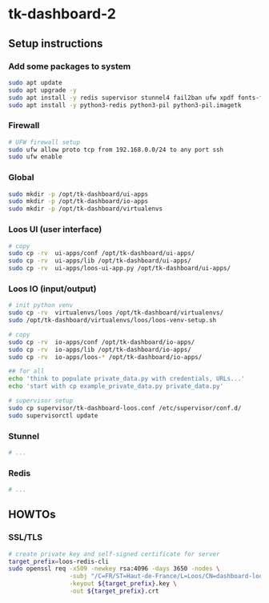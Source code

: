 # tk-dashboard-2


## Setup instructions

### Add some packages to system

```bash
sudo apt update
sudo apt upgrade -y
sudo apt install -y redis supervisor stunnel4 fail2ban ufw xpdf fonts-freefont-ttf fonts-noto-core
sudo apt install -y python3-redis python3-pil python3-pil.imagetk
```

### Firewall 

```bash
# UFW firewall setup
sudo ufw allow proto tcp from 192.168.0.0/24 to any port ssh
sudo ufw enable
```

### Global

```bash
sudo mkdir -p /opt/tk-dashboard/ui-apps
sudo mkdir -p /opt/tk-dashboard/io-apps
sudo mkdir -p /opt/tk-dashboard/virtualenvs
```

### Loos UI (user interface)

```bash
# copy
sudo cp -rv  ui-apps/conf /opt/tk-dashboard/ui-apps/
sudo cp -rv  ui-apps/lib /opt/tk-dashboard/ui-apps/
sudo cp -rv  ui-apps/loos-ui-app.py /opt/tk-dashboard/ui-apps/
```

### Loos IO (input/output)

```bash
# init python venv
sudo cp -rv  virtualenvs/loos /opt/tk-dashboard/virtualenvs/
sudo /opt/tk-dashboard/virtualenvs/loos/loos-venv-setup.sh

# copy
sudo cp -rv  io-apps/conf /opt/tk-dashboard/io-apps/
sudo cp -rv  io-apps/lib /opt/tk-dashboard/io-apps/
sudo cp -rv  io-apps/loos-* /opt/tk-dashboard/io-apps/

## for all
echo 'think to populate private_data.py with credentials, URLs...'
echo 'start with cp example_private_data.py private_data.py'
```

```bash
# supervisor setup
sudo cp supervisor/tk-dashboard-loos.conf /etc/supervisor/conf.d/
sudo supervisorctl update
```

### Stunnel

```bash
# ...
```

### Redis

```bash
# ...
```


## HOWTOs

### SSL/TLS

```bash
# create private key and self-signed certificate for server
target_prefix=loos-redis-cli
sudo openssl req -x509 -newkey rsa:4096 -days 3650 -nodes \
                 -subj "/C=FR/ST=Haut-de-France/L=Loos/CN=dashboard-loos-master-srv" \
                 -keyout ${target_prefix}.key \
                 -out ${target_prefix}.crt
```
